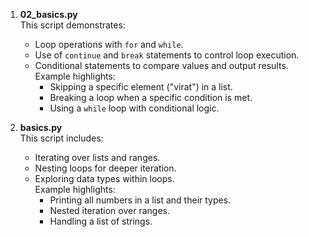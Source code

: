 1. **02_basics.py**  
   This script demonstrates:
   - Loop operations with `for` and `while`.
   - Use of `continue` and `break` statements to control loop execution.
   - Conditional statements to compare values and output results.  
   Example highlights:
     - Skipping a specific element ("virat") in a list.
     - Breaking a loop when a specific condition is met.
     - Using a `while` loop with conditional logic.

2. **basics.py**  
   This script includes:
   - Iterating over lists and ranges.
   - Nesting loops for deeper iteration.
   - Exploring data types within loops.  
   Example highlights:
     - Printing all numbers in a list and their types.
     - Nested iteration over ranges.
     - Handling a list of strings.